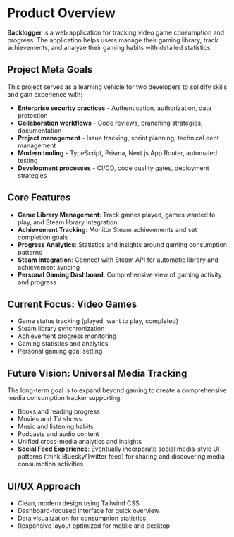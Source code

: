 # Product Overview

**Backlogger** is a web application for tracking video game consumption and progress. The application helps users manage their gaming library, track achievements, and analyze their gaming habits with detailed statistics.

## Project Meta Goals
This project serves as a learning vehicle for two developers to solidify skills and gain experience with:
- **Enterprise security practices** - Authentication, authorization, data protection
- **Collaboration workflows** - Code reviews, branching strategies, documentation
- **Project management** - Issue tracking, sprint planning, technical debt management
- **Modern tooling** - TypeScript, Prisma, Next.js App Router, automated testing
- **Development processes** - CI/CD, code quality gates, deployment strategies

## Core Features
- **Game Library Management**: Track games played, games wanted to play, and Steam library integration
- **Achievement Tracking**: Monitor Steam achievements and set completion goals
- **Progress Analytics**: Statistics and insights around gaming consumption patterns
- **Steam Integration**: Connect with Steam API for automatic library and achievement syncing
- **Personal Gaming Dashboard**: Comprehensive view of gaming activity and progress

## Current Focus: Video Games
- Game status tracking (played, want to play, completed)
- Steam library synchronization
- Achievement progress monitoring
- Gaming statistics and analytics
- Personal gaming goal setting

## Future Vision: Universal Media Tracking
The long-term goal is to expand beyond gaming to create a comprehensive media consumption tracker supporting:
- Books and reading progress
- Movies and TV shows
- Music and listening habits  
- Podcasts and audio content
- Unified cross-media analytics and insights
- **Social Feed Experience**: Eventually incorporate social media-style UI patterns (think Bluesky/Twitter feed) for sharing and discovering media consumption activities

## UI/UX Approach
- Clean, modern design using Tailwind CSS
- Dashboard-focused interface for quick overview
- Data visualization for consumption statistics
- Responsive layout optimized for mobile and desktop